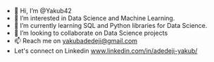 - 👋 Hi, I’m @Yakub42
- 👀 I’m interested in Data Science and Machine Learning.
- 🌱 I’m currently learning SQL and Python libraries for Data Science.
- 💞️ I’m looking to collaborate on Data Science projects
- 📫 Reach me on yakubadedeji@gmail.com
- Let's connect on Linkedin www.linkedin.com/in/adedeji-yakub/
<!---
Yakub42/Yakub42 is a ✨ special ✨ repository because its `README.md` (this file) appears on your GitHub profile.
You can click the Preview link to take a look at your changes.
--->

